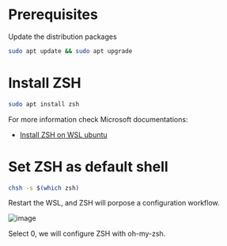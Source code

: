 
# Prerequisites

Update the distribution packages

```sh
sudo apt update && sudo apt upgrade
```

# Install ZSH

```sh
sudo apt install zsh
```

For more information check Microsoft documentations:

* [Install ZSH on WSL ubuntu ](https://github.com/ohmyzsh/ohmyzsh/wiki/Installing-ZSH#ubuntu-debian--derivatives-windows-10-wsl--native-linux-kernel-with-windows-10-build-1903)

# Set ZSH as default shell

```sh
chsh -s $(which zsh)
```

Restart the WSL, and ZSH will porpose a configuration workflow.

![image](https://github.com/CedricCazin/tutorials/assets/26877462/d2abccdd-0312-4280-bd55-4f9ecc600581)

Select 0, we will configure ZSH with oh-my-zsh.
